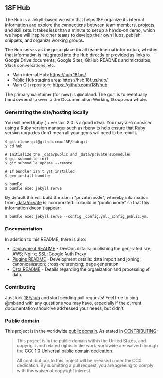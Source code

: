 ## 18F Hub

The Hub is a Jekyll-based website that helps 18F organize its internal information and explore the connections between team members, projects, and skill sets. It takes less than a minute to set up a hands-on demo, which we hope will inspire other teams to develop their own Hubs, publish snippets, and organize working groups.

The Hub serves as the go-to place for all team-internal information, whether that information is integrated into the Hub directly or provided as links to Google Drive documents, Google Sites, GitHub READMEs and microsites, Slack conversations, etc.

* Main internal Hub: https://hub.18f.us/
* Public Hub staging area: https://hub.18f.us/hub/ 
* Main Git repository: https://github.com/18F/hub

The primary maintainer (for now) is @mbland. The goal is to eventually hand ownership over to the Documentation Working Group as a whole.

### Generating the site/hosting locally

You will need Ruby ( > version 2.0 is a good idea). You may also consider using a Ruby version manager such as [rbenv](https://github.com/sstephenson/rbenv) to help ensure that Ruby version upgrades don't mean all your gems will need to be rebuilt.

```
$ git clone git@github.com:18F/hub.git
$ cd hub

# Initialize the _data/public and _data/private submodules
$ git submodule init
$ git submodule update --remote

# If bundler isn't yet installed
$ gem install bundler

$ bundle
$ bundle exec jekyll serve
```

By default this will build the site in "private mode", whereby information from [_data/private](_data/private) is incorporated. To build in "public mode" so that this information doesn't appear:

```
$ bundle exec jekyll serve --config _config.yml,_config_public.yml
```

### Documentation

In addition to this README, there is also:
* [Deployment README](deploy/README.md) - DevOps details: publishing the generated site; AWS; Nginx; SSL; Google Auth Proxy
* [Plugins README](_plugins/README.md) - Development details: data import and joining; canonicalization; cross-referencing; page generation
* [Data README](_data/README.md) - Details regarding the organization and processing of data.

### Contributing

Just fork [18F/hub](https://github.com/18F/hub) and start sending pull requests! Feel free to ping @mbland with any questions you may have, especially if the current documentation should've addressed your needs, but didn't.

### Public domain

This project is in the worldwide [public domain](LICENSE.md). As stated in [CONTRIBUTING](CONTRIBUTING.md):

> This project is in the public domain within the United States, and copyright and related rights in the work worldwide are waived through the [CC0 1.0 Universal public domain dedication](https://creativecommons.org/publicdomain/zero/1.0/).
>
> All contributions to this project will be released under the CC0 dedication. By submitting a pull request, you are agreeing to comply with this waiver of copyright interest.
